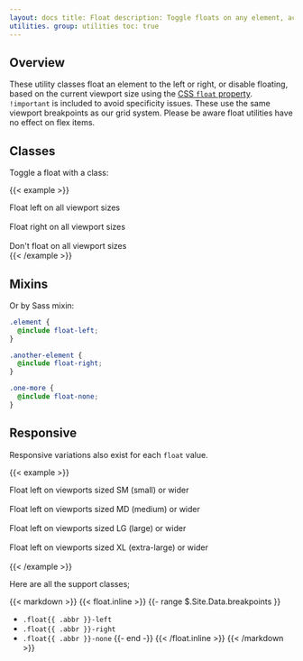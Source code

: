 ```yaml
---
layout: docs title: Float description: Toggle floats on any element, across any breakpoint, using our responsive float
utilities. group: utilities toc: true
---
```


## Overview

These utility classes float an element to the left or right, or disable floating, based on the current viewport size
using the [CSS `float` property](https://developer.mozilla.org/en-US/docs/Web/CSS/float). `!important` is included to
avoid specificity issues. These use the same viewport breakpoints as our grid system. Please be aware float utilities
have no effect on flex items.

## Classes

Toggle a float with a class:

{{< example >}}
<div class="float-left">Float left on all viewport sizes</div><br>
<div class="float-right">Float right on all viewport sizes</div><br>
<div class="float-none">Don't float on all viewport sizes</div>
{{< /example >}}

## Mixins

Or by Sass mixin:

```scss
.element {
  @include float-left;
}

.another-element {
  @include float-right;
}

.one-more {
  @include float-none;
}
```

## Responsive

Responsive variations also exist for each `float` value.

{{< example >}}
<div class="float-sm-left">Float left on viewports sized SM (small) or wider</div><br>
<div class="float-md-left">Float left on viewports sized MD (medium) or wider</div><br>
<div class="float-lg-left">Float left on viewports sized LG (large) or wider</div><br>
<div class="float-xl-left">Float left on viewports sized XL (extra-large) or wider</div><br>
{{< /example >}}

Here are all the support classes;

{{< markdown >}} {{< float.inline >}} {{- range $.Site.Data.breakpoints }}

- `.float{{ .abbr }}-left`
- `.float{{ .abbr }}-right`
- `.float{{ .abbr }}-none`
  {{- end -}} {{< /float.inline >}} {{< /markdown >}}
